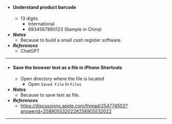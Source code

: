 - #### Understand product barcode
    - 13 digits
        - International
        - 6934567890123 (Sample in China)
- ***Notes***
    - Because to build a small cash register software.
- ***References***
    - ChatGPT
- ---
- #### Save the browser text as a file in iPhone Shortcuts
    - Open directory where the file is located
        - Open `Saved File` in `Files`
- ***Notes***
    - Because to save text as file.
- ***References***
    - https://discussions.apple.com/thread/254774502?answerId=258905532022#258905532022
- ---

